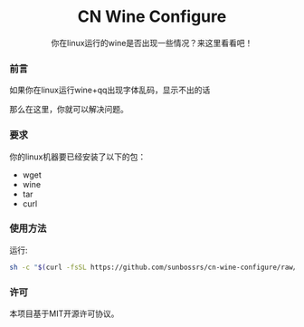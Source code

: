 <h1 align=center>CN Wine Configure</h1>
<center>你在linux运行的wine是否出现一些情况？来这里看看吧！</center>

### 前言

如果你在linux运行wine+qq出现字体乱码，显示不出的话

那么在这里，你就可以解决问题。

### 要求

你的linux机器要已经安装了以下的包：
- wget
- wine
- tar
- curl

### 使用方法

运行:
```sh
sh -c "$(curl -fsSL https://github.com/sunbossrs/cn-wine-configure/raw/master/zhfont.sh)"
```

### 许可

本项目基于MIT开源许可协议。
